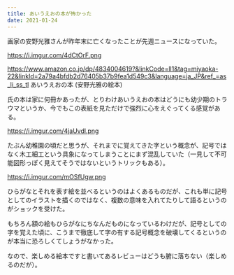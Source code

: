 ```yaml
---
title: あいうえおの本が怖かった
date: 2021-01-24
---
```


画家の安野光雅さんが昨年末に亡くなったことが先週ニュースになっていた。

https://i.imgur.com/4dCtOrF.png

https://www.amazon.co.jp/dp/4834004619?&linkCode=ll1&tag=miyaoka-22&linkId=2a79a4bfdb2d76405b37b9fea1d549c3&language=ja_JP&ref_=as_li_ss_tl
あいうえおの本 (安野光雅の絵本)

氏の本は家に何冊かあったが、とりわけあいうえおの本はどうにも幼少期のトラウマというか、今でもこの表紙を見ただけで強烈に心をえぐってくる感覚がある。

https://i.imgur.com/4jaUvdl.png

たぶん幼稚園の頃だと思うが、それまでに覚えてきた字という概念が、記号ではなく木工細工という具象になってしまうことにまず混乱していた（一見して不可能図形っぽく見えてそうではないというトリックもある）。

https://i.imgur.com/mOSfUgw.png

ひらがなとそれを表す絵を並べるというのはよくあるものだが、これも単に記号としてのイラストを描くのではなく、複数の意味を入れてたりして語るというのがショックを受けた。

もちろん額の絵もひらがなにちなんだものになっているわけだが、記号としての字を覚えた頃に、こうまで徹底して字の有する記号概念を破壊してくるというのが本当に恐ろしくてしょうがなかった。

なので、楽しめる絵本ですと書いてあるレビューはどうも腑に落ちない（楽しめるのだが）。
